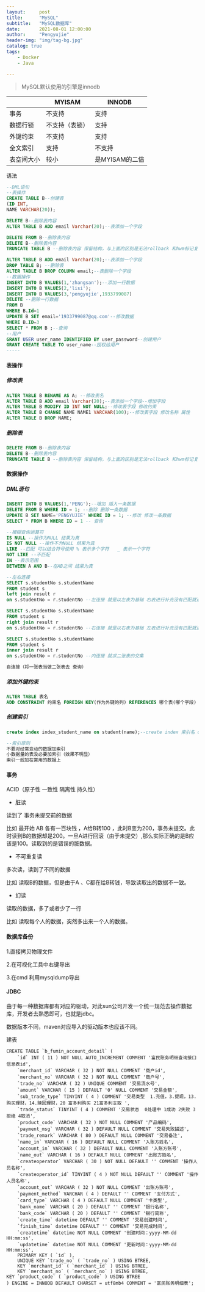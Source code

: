 ```yaml
---
layout:     post
title:      "MySQL"
subtitle:   "MySQL数据库"
date:       2021-08-01 12:00:00
author:     "Pengyujie"
header-img: "img/tag-bg.jpg"
catalog: true
tags:
    - Docker
    - Java

---
```


> MySQL默认使用的引擎是innodb
>



|            | MYISAM         | INNODB         |
| ---------- | -------------- | -------------- |
| 事务       | 不支持         | 支持           |
| 数据行锁   | 不支持（表锁） | 支持           |
| 外键约束   | 不支持         | 支持           |
| 全文索引   | 支持           | 不支持         |
| 表空间大小 | 较小           | 是MYISAM的二倍 |





语法

~~~sql
--DML语句
--表操作
CREATE TABLE B--创建表
(ID INT,
NAME VARCHAR(20));

DELETE B--删除表内容
ALTER TABLE B ADD email Varchar(20);--表添加一个字段

DELETE FROM B--删除表内容
DELETE B--删除表内容
TRUNCATE TABLE B --删除表内容 保留结构，与上面的区别是无法rollback 和hwm标记复位

ALTER TABLE B ADD email Varchar(20);--表添加一个字段
DROP TABLE B; --删除表
ALTER TABLE B DROP COLUMN email;--表删除一个字段
--数据操作
INSERT INTO B VALUES(1,'zhangsan');--添加一行数据
INSERT INTO B VALUES(2,'lisi');
INSERT INTO B VALUES(3,'pengyujie',1933799087)
DELETE --删除一行数据
FROM B
WHERE B.Id=1
UPDATE B SET email='1933799087@qq.com'--修改数据
WHERE B.ID=3
SELECT * FROM B ;--查询
--用户
GRANT USER user_name IDENTIFIED BY user_password--创建用户
GRANT CREATE TABLE TO user_name--授权给用户
-----
~~~



#### 表操作

##### 修改表

~~~sql
ALTER TABLE B RENAME AS A; --修改表名
ALTER TABLE B ADD email Varchar(20);--表添加一个字段--增加字段
ALTER TABLE B MODIFY ID INT NOT NULL;--修改表字段 修改约束
ALTER TABLE B CHANGE NAME NAME1 VARCHAR(100);--修改表字段 修改名称 属性
ALTER TABLE B DROP NAME;
~~~



##### 删除表

~~~sql
DELETE FROM B--删除表内容
DELETE B--删除表内容
TRUNCATE TABLE B --删除表内容 保留结构，与上面的区别是无法rollback 和hwm标记复位
~~~





#### 数据操作

##### DML语句

~~~sql
INSERT INTO B VALUES(1,'PENG');--增加 插入一条数据
DELETE FROM B WHERE ID = 1; --删除 删除一条数据
UPDATE B SET NAME='PENGYUJIE' WHERE ID = 1; --修改 修改一条数据
SELECT * FROM B WHERE ID = 1 -- 查询

--模糊查询运算符
IS NULL --操作为NULL 结果为真
IS NOT NULL --操作不为NULL 结果为真
LIKE --匹配 可以结合符号使用 % 表示多个字符   _ 表示一个字符
NOT LIKE --不匹配
IN --表示范围
BETWEEN A AND B--在AB之间 结果为真

--左右连接
SELECT s.studentNo s.studentName 
FROM student s 
left join result r
on s.studentNo = r.studentNo --左连接 就是以左表为基础 右表进行补充没有匹配就返回null

SELECT s.studentNo s.studentName 
FROM student s 
right join result r
on s.studentNo = r.studentNo --右连接 就是以右表为基础 左表进行补充没有匹配就返回null

SELECT s.studentNo s.studentName 
FROM student s 
inner join result r
on s.studentNo = r.studentNo --内连接 就求二张表的交集

自连接（将一张表当做二张表去 查询）
~~~



##### 添加外键约束

~~~SQL
ALTER TABLE 表名 
ADD CONSTRAINT 约束名 FOREIGN KEY(作为外键的列) REFERENCES 哪个表(哪个字段)

~~~



##### 创建索引

~~~sql
create index index_student_name on student(name);--create index 索引名 on 表名(字段名)

--索引原则
不要对经常变动的数据加索引 
小数据量的表没必要加索引（效果不明显）
索引一般加在常用的数据上

~~~









#### 事务

ACID（原子性 一致性 隔离性 持久性）

- 脏读

读到了 事务未提交前的数据

比如  最开始 AB 各有一百块钱 ，A给B转100 ，此时B变为200，事务未提交。此时读到B的数据却是200。一旦A进行回滚（由于未提交）,那么实际正确的是B应该是100。读取到的是错误的脏数据。



- 不可重复读

多次读，读到了不同的数据

比如  读取B的数据，但是由于A 、C都在给B转钱，导致读取出的数据不一致。



- 幻读

读取的数据，多了或者少了一行

比如 读取每个人的数据，突然多出来一个人的数据。





#### 数据库备份



1.直接拷贝物理文件

2.在可视化工具中右键导出

3.在cmd 利用mysqldump导出



#### JDBC

由于每一种数据库都有对应的驱动，对此sun公司开发一个统一规范去操作数据库，开发者去熟悉即可，也就是jdbc。

数据版本不同，maven对应导入的驱动版本也应该不同。









建表

~~~mysql
CREATE TABLE `b_fumin_account_detail` (
	`id` INT ( 11 ) NOT NULL AUTO_INCREMENT COMMENT '富民账务明细查询接口信息表id',
	`merchant_id` VARCHAR ( 32 ) NOT NULL COMMENT '商户id',
	`merchant_no` VARCHAR ( 32 ) NOT NULL COMMENT '商户号',
	`trade_no` VARCHAR ( 32 ) UNIQUE COMMENT '交易流水号',
	`amount` VARCHAR ( 15 ) DEFAULT '0' NULL COMMENT '交易金额',
	`sub_trade_type` TINYINT ( 4 ) COMMENT '交易类型  1.充值，3.提现，13.购买理财，14.赎回理财，20 富多利购买 21富多利支取 ',
	`trade_status` TINYINT ( 4 ) COMMENT '交易状态  0处理中 1成功 2失败 3拒绝 4取消',
	`product_code` VARCHAR ( 32 ) NOT NULL COMMENT '产品编码',
	`payment_msg` VARCHAR ( 32 ) DEFAULT NULL COMMENT '交易失败描述',
	`trade_remark` VARCHAR ( 80 ) DEFAULT NULL COMMENT '交易备注',
	`name_in` VARCHAR ( 16 ) DEFAULT NULL COMMENT '入账方姓名',
	`account_in` VARCHAR ( 32 ) DEFAULT NULL COMMENT '入账方账号',
	`name_out` VARCHAR ( 16 ) DEFAULT NULL COMMENT '出账方姓名',
	`createoperator` VARCHAR ( 30 ) NOT NULL DEFAULT '' COMMENT '操作人员名称',
	`createoperator_id` TINYINT ( 4 ) NOT NULL DEFAULT '' COMMENT '操作人员名称',
	`account_out` VARCHAR ( 32 ) NOT NULL COMMENT '出账方账号',
	`payment_method` VARCHAR ( 4 ) DEFAULT '' COMMENT '支付方式',
	`card_type` VARCHAR ( 4 ) DEFAULT NULL COMMENT '卡类型',
	`bank_name` VARCHAR ( 20 ) DEFAULT '' COMMENT '银行名称',
	`bank_code` VARCHAR ( 20 ) DEFAULT '' COMMENT '银行简称',
	`create_time` datetime DEFAULT '' COMMENT '交易创建时间',
	`finish_time` datetime DEFAULT '' COMMENT '交易完成时间',
	`createtime` datetime NOT NULL COMMENT '创建时间：yyyy-MM-dd HH:mm:ss',
	`updatetime` datetime NOT NULL COMMENT '更新时间：yyyy-MM-dd HH:mm:ss',
	PRIMARY KEY ( `id` ),
	UNIQUE KEY `trade_no` ( `trade_no` ) USING BTREE,
	KEY `merchant_id` ( `merchant_id` ) USING BTREE,
	KEY `merchant_no` ( `merchant_no` ) USING BTREE,
KEY `product_code` ( `product_code` ) USING BTREE 
) ENGINE = INNODB DEFAULT CHARSET = utf8mb4 COMMENT = '富民账务明细表';
~~~





































